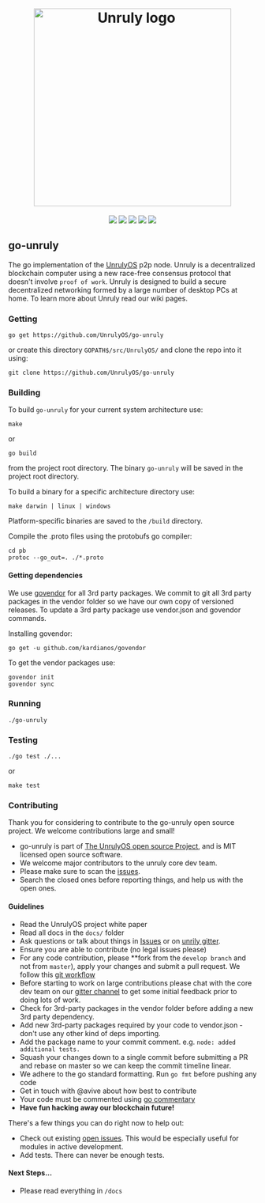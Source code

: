 
<h1 align="center">
  <a href="https://unruly.io"><img width="400" src="https://firebasestorage.googleapis.com/v0/b/fifth-jigsaw-167200.appspot.com/o/logo%403x.png?alt=media&token=cdcacbe4-aa56-4111-b719-15b2ade60069" alt="Unruly logo" /></a>
</h1>

<p align="center">

<img src="https://img.shields.io/packagist/l/doctrine/orm.svg"/>
<a href=""><img src="https://img.shields.io/badge/maintainer-%40avive-green.svg"/></a>
<img src="https://img.shields.io/badge/golang-%3E%3D%201.9.2-orange.svg"/>
<a href="https://gitter.im/unruly-os/Lobby"><img src="https://img.shields.io/badge/gitter-%23unruly--os-blue.svg"/></a>
<a href="https://unruly.io"><img src="https://img.shields.io/badge/madeby-unrulyOS-blue.svg"/></a>
</p>

## go-unruly
The go implementation of the [UnrulyOS](https://unruly.io) p2p node.
Unruly is a decentralized blockchain computer using a new race-free consensus protocol that doesn't involve `proof of work`.
Unruly is designed to build a secure decentralized networking formed by a large number of desktop PCs at home.
To learn more about Unruly read our wiki pages.

### Getting
```
go get https://github.com/UnrulyOS/go-unruly
```
or create this directory `GOPATH$/src/UnrulyOS/` and clone the repo into it using:

```
git clone https://github.com/UnrulyOS/go-unruly
```

### Building

To build `go-unruly` for your current system architecture use:

```
make
```

or
```
go build
```

from the project root directory. The binary `go-unruly` will be saved in the project root directory.


To build a binary for a specific architecture directory use:
```
make darwin | linux | windows
```

Platform-specific binaries are saved to the `/build` directory.


Compile the .proto files using the protobufs go compiler:

```
cd pb
protoc --go_out=. ./*.proto
```
#### Getting dependencies

We use [govendor](https://github.com/kardianos/govendor) for all 3rd party packages.
We commit to git all 3rd party packages in the vendor folder so we have our own copy of versioned releases.
To update a 3rd party package use vendor.json and govendor commands.

Installing govendor:
```
go get -u github.com/kardianos/govendor
```

To get the vendor packages use:
```
govendor init
govendor sync
```

### Running

```
./go-unruly
```

### Testing
```
./go test ./...
```
or
```
make test
```
### Contributing

Thank you for considering to contribute to the go-unruly open source project. 
We welcome contributions large and small!

- go-unruly is part of [The UnrulyOS open source Project](https://unruly.io), and is MIT licensed open source software.
- We welcome major contributors to the unruly core dev team.
- Please make sure to scan the [issues](https://github.com/UnrulyOS/go-unruly/issues). 
- Search the closed ones before reporting things, and help us with the open ones.

#### Guidelines

- Read the UnrulyOS project white paper
- Read all docs in the `docs/` folder
- Ask questions or talk about things in [Issues](https://github.com/UnrulyOS/go-unruly/issues) or on [unrily gitter](https://gitter.im/unruly-os/Lobby).
- Ensure you are able to contribute (no legal issues please)
- For any code contribution, please **fork from the `develop branch` and not from `master`), apply your changes and submit a pull request. We follow this [git workflow](http://nvie.com/posts/a-successful-git-branching-model/)
- Before starting to work on large contributions please chat with the core dev team on our [gitter channel](https://gitter.im/unruly-os/Lobby) to get some initial feedback prior to doing lots of work.
- Check for 3rd-party packages in the vendor folder before adding a new 3rd party dependency.
- Add new 3rd-party packages required by your code to vendor.json - don't use any other kind of deps importing.
- Add the package name to your commit comment. e.g. `node: added additional tests.`
- Squash your changes down to a single commit before submitting a PR and rebase on master so we can keep the commit timeline linear.
- We adhere to the go standard formatting. Run `go fmt` before pushing any code
- Get in touch with @avive about how best to contribute
- Your code must be commented using [go commentary](https://golang.org/doc/effective_go.html#commentary)
- **Have fun hacking away our blockchain future!**

There's a few things you can do right now to help out:
 - Check out existing [open issues](https://github.com/UnrulyOS/go-unruly/issues). This would be especially useful for modules in active development.
 - Add tests. There can never be enough tests.
 
#### Next Steps...
- Please read everything in `/docs`

